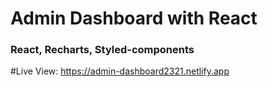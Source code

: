 # Admin Dashboard with React

### React, Recharts, Styled-components

#Live View: https://admin-dashboard2321.netlify.app
